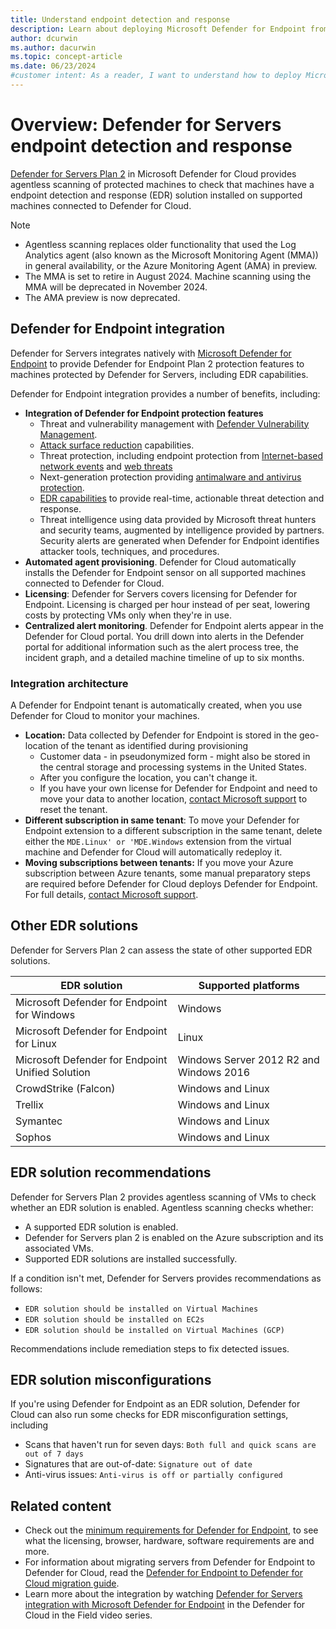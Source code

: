 ```yaml
---
title: Understand endpoint detection and response
description: Learn about deploying Microsoft Defender for Endpoint from Microsoft Defender for Cloud to protect Azure, hybrid, and multicloud machines.
author: dcurwin
ms.author: dacurwin
ms.topic: concept-article
ms.date: 06/23/2024
#customer intent: As a reader, I want to understand how to deploy Microsoft Defender for Endpoint from Microsoft Defender for Cloud to protect Azure, hybrid, and multicloud machines.
---
```


# Overview: Defender for Servers endpoint detection and response 

[Defender for Servers Plan 2](defender-for-servers-overview.md) in Microsoft Defender for Cloud provides agentless scanning of protected machines to check that machines have a endpoint detection and response (EDR) solution installed on supported machines connected to Defender for Cloud.

> [!NOTE]
> - Agentless scanning replaces older functionality that used the Log Analytics agent (also known as the Microsoft Monitoring Agent (MMA)) in general availability, or the Azure Monitoring Agent (AMA) in preview.
> - The MMA is set to retire in August 2024. Machine scanning using the MMA will be deprecated in November 2024.
> - The AMA preview is now deprecated.


## Defender for Endpoint integration

Defender for Servers integrates natively with [Microsoft Defender for Endpoint](/defender/defender-endpoint/microsoft-defender-endpoint) to provide Defender for Endpoint Plan 2 protection features to machines protected by Defender for Servers, including EDR capabilities.

Defender for Endpoint integration provides a number of benefits, including: 

- **Integration of Defender for Endpoint protection features**
    - Threat and vulnerability management with [Defender Vulnerability Management](/defender/defender-vulnerability-management/defender-vulnerability-management).
    - [Attack surface reduction](/defender/defender-endpoint/attack-surface-reduction) capabilities.
    - Threat protection, including endpoint protection from [Internet-based network events](/defender/defender-endpoint/network-protection) and [web threats](/defender/defender-endpoint/web-protection-overview)
    - Next-generation protection providing [antimalware and antivirus protection](/defender/defender-endpoint/next-generation-protection). 
    - [EDR capabilities](defender/defender-endpoint/overview-endpoint-detection-response) to provide real-time, actionable threat detection and response.
    - Threat intelligence using data provided by Microsoft threat hunters and security teams, augmented by intelligence provided by partners. Security alerts are generated when Defender for Endpoint identifies attacker tools, techniques, and procedures.
- **Automated agent provisioning**. Defender for Cloud automatically installs the Defender for Endpoint sensor on all supported machines connected to Defender for Cloud.
- **Licensing**: Defender for Servers covers licensing for Defender for Endpoint. Licensing is charged per hour instead of per seat, lowering costs by protecting VMs only when they're in use.
- **Centralized alert monitoring**. Defender for Endpoint alerts appear in the Defender for Cloud portal. You drill down into alerts in the Defender portal for additional information such as the alert process tree, the incident graph, and a detailed machine timeline of up to six months.


### Integration architecture

A Defender for Endpoint tenant is automatically created, when you use Defender for Cloud to monitor your machines.

- **Location:** Data collected by Defender for Endpoint is stored in the geo-location of the tenant as identified during provisioning
    - Customer data - in pseudonymized form - might also be stored in the central storage and processing systems in the United States.
    - After you configure the location, you can't change it.
    - If you have your own license for Defender for Endpoint and need to move your data to another location, [contact Microsoft support](https://portal.azure.com/#blade/Microsoft_Azure_Support/HelpAndSupportBlade/overview) to reset the tenant.
- **Different subscription in same tenant**: To move your Defender for Endpoint extension to a different subscription in the same tenant, delete either the `MDE.Linux' or 'MDE.Windows` extension from the virtual machine and Defender for Cloud will automatically redeploy it.
- **Moving subscriptions between tenants:** If you move your Azure subscription between Azure tenants, some manual preparatory steps are required before Defender for Cloud deploys Defender for Endpoint. For full details, [contact Microsoft support](https://portal.azure.com/#blade/Microsoft_Azure_Support/HelpAndSupportBlade/overview).


## Other EDR solutions

Defender for Servers Plan 2 can assess the state of other supported EDR solutions.

| EDR solution | Supported platforms |
|--|--|
| Microsoft Defender for Endpoint for Windows | Windows |
| Microsoft Defender for Endpoint for Linux  | Linux |
| Microsoft Defender for Endpoint Unified Solution  | Windows Server 2012 R2 and Windows 2016 |
| CrowdStrike (Falcon) | Windows and Linux |
| Trellix | Windows and Linux |
| Symantec | Windows and Linux |
| Sophos |  Windows and Linux | 

## EDR solution recommendations

Defender for Servers Plan 2 provides agentless scanning of VMs to check whether an EDR solution is enabled. Agentless scanning checks whether:

- A supported EDR solution is enabled.
- Defender for Servers plan 2 is enabled on the Azure subscription and its associated VMs.
- Supported EDR solutions are installed successfully.

If a condition isn't met, Defender for Servers provides recommendations as follows:

- `EDR solution should be installed on Virtual Machines`
- `EDR solution should be installed on EC2s`
- `EDR solution should be installed on Virtual Machines (GCP)`

Recommendations include remediation steps to fix detected issues.

## EDR solution misconfigurations

If you're using Defender for Endpoint as an EDR solution, Defender for Cloud can also run some checks for EDR misconfiguration settings, including

- Scans that haven't run for seven days: `Both full and quick scans are out of 7 days`
- Signatures that are out-of-date: `Signature out of date`
- Anti-virus issues: `Anti-virus is off or partially configured`


## Related content

- Check out the [minimum requirements for Defender for Endpoint](/defender-endpoint/minimum-requirements), to see what the licensing, browser, hardware, software requirements are and more.
- For information about migrating servers from Defender for Endpoint to Defender for Cloud, read the [Defender for Endpoint to Defender for Cloud migration guide](/microsoft-365/security/defender-endpoint/migrating-mde-server-to-cloud).
- Learn more about the integration by watching [Defender for Servers integration with Microsoft Defender for Endpoint](episode-sixteen.md) in the Defender for Cloud in the Field video series.
